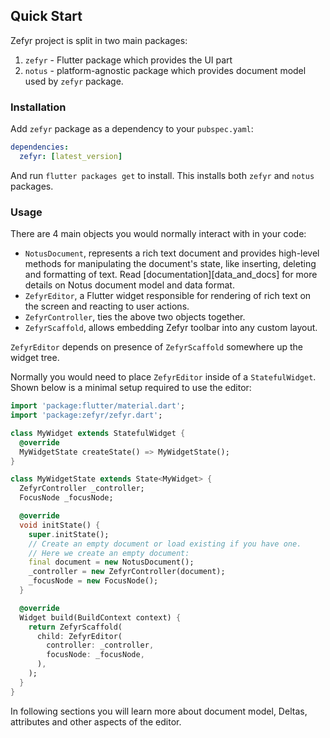 ## Quick Start

Zefyr project is split in two main packages:

1. `zefyr` - Flutter package which provides the UI part
2. `notus` - platform-agnostic package which provides document model
   used by `zefyr` package.

### Installation

Add `zefyr` package as a dependency to your `pubspec.yaml`:

```yaml
dependencies:
  zefyr: [latest_version]
```

And run `flutter packages get` to install. This installs both `zefyr`
and `notus` packages.

### Usage

There are 4 main objects you would normally interact with in your code:

* `NotusDocument`, represents a rich text document and provides
  high-level methods for manipulating the document's state, like
  inserting, deleting and formatting of text.
  Read [documentation][data_and_docs] for more details on Notus
  document model and data format.
* `ZefyrEditor`, a Flutter widget responsible for rendering of rich text
  on the screen and reacting to user actions.
* `ZefyrController`, ties the above two objects together.
* `ZefyrScaffold`, allows embedding Zefyr toolbar into any custom layout.

`ZefyrEditor` depends on presence of `ZefyrScaffold` somewhere up the widget tree.

Normally you would need to place `ZefyrEditor` inside of a
`StatefulWidget`. Shown below is a minimal setup required to use the
editor:

```dart
import 'package:flutter/material.dart';
import 'package:zefyr/zefyr.dart';

class MyWidget extends StatefulWidget {
  @override
  MyWidgetState createState() => MyWidgetState();
}

class MyWidgetState extends State<MyWidget> {
  ZefyrController _controller;
  FocusNode _focusNode;

  @override
  void initState() {
    super.initState();
    // Create an empty document or load existing if you have one.
    // Here we create an empty document:
    final document = new NotusDocument();
    _controller = new ZefyrController(document);
    _focusNode = new FocusNode();
  }

  @override
  Widget build(BuildContext context) {
    return ZefyrScaffold(
      child: ZefyrEditor(
        controller: _controller,
        focusNode: _focusNode,
      ),
    );
  }
}
```

In following sections you will learn more about document
model, Deltas, attributes and other aspects of the editor.
